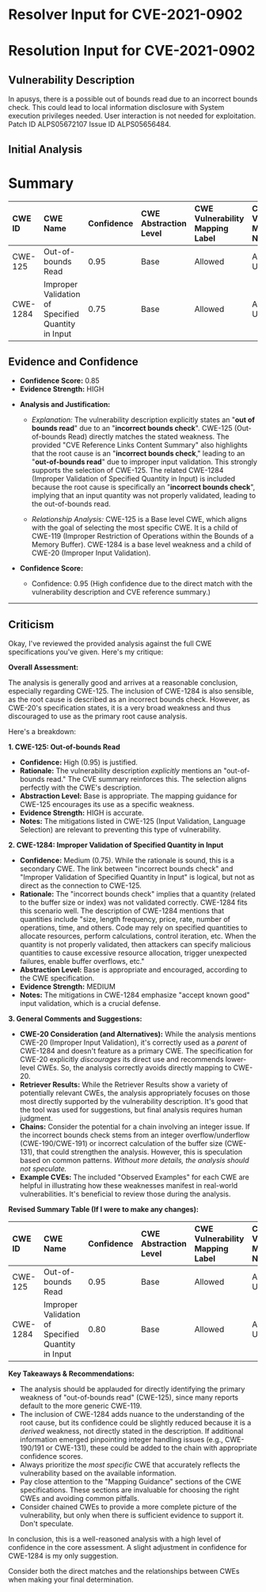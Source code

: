 # Resolver Input for CVE-2021-0902

# Resolution Input for CVE-2021-0902

## Vulnerability Description
In apusys, there is a possible out of bounds read due to an incorrect bounds check. This could lead to local information disclosure with System execution privileges needed. User interaction is not needed for exploitation. Patch ID ALPS05672107 Issue ID ALPS05656484.

## Initial Analysis
# Summary
| CWE ID  | CWE Name                             | Confidence | CWE Abstraction Level | CWE Vulnerability Mapping Label | CWE-Vulnerability Mapping Notes |
| :-------- | :----------------------------------- | :---------- | :-------------------- | :------------------------------ | :------------------------------ |
| CWE-125 | Out-of-bounds Read | 0.95      | Base                  | Allowed                         | Acceptable-Use                  |
| CWE-1284 | Improper Validation of Specified Quantity in Input | 0.75      | Base                  | Allowed                         | Acceptable-Use                  |

## Evidence and Confidence

*   **Confidence Score:** 0.85
*   **Evidence Strength:** HIGH

- **Analysis and Justification:**  
  - *Explanation:* The vulnerability description explicitly states an "**out of bounds read**" due to an "**incorrect bounds check**". CWE-125 (Out-of-bounds Read) directly matches the stated weakness. The provided "CVE Reference Links Content Summary" also highlights that the root cause is an "**incorrect bounds check**," leading to an "**out-of-bounds read**" due to improper input validation. This strongly supports the selection of CWE-125. The related CWE-1284 (Improper Validation of Specified Quantity in Input) is included because the root cause is specifically an "**incorrect bounds check**", implying that an input quantity was not properly validated, leading to the out-of-bounds read.
  
  - *Relationship Analysis:* CWE-125 is a Base level CWE, which aligns with the goal of selecting the most specific CWE. It is a child of CWE-119 (Improper Restriction of Operations within the Bounds of a Memory Buffer). CWE-1284 is a base level weakness and a child of CWE-20 (Improper Input Validation).

- **Confidence Score:**  
  - Confidence: 0.95 (High confidence due to the direct match with the vulnerability description and CVE reference summary.)

---

## Criticism
Okay, I've reviewed the provided analysis against the full CWE specifications you've given. Here's my critique:

**Overall Assessment:**

The analysis is generally good and arrives at a reasonable conclusion, especially regarding CWE-125. The inclusion of CWE-1284 is also sensible, as the root cause is described as an incorrect bounds check. However, as CWE-20's specification states, it is a very broad weakness and thus discouraged to use as the primary root cause analysis.

Here's a breakdown:

**1. CWE-125: Out-of-bounds Read**

*   **Confidence:** High (0.95) is justified.
*   **Rationale:** The vulnerability description *explicitly* mentions an "out-of-bounds read." The CVE summary reinforces this. The selection aligns perfectly with the CWE's description.
*   **Abstraction Level:** Base is appropriate.  The mapping guidance for CWE-125 encourages its use as a specific weakness.
*   **Evidence Strength:** HIGH is accurate.
*   **Notes:** The mitigations listed in CWE-125 (Input Validation, Language Selection) are relevant to preventing this type of vulnerability.

**2. CWE-1284: Improper Validation of Specified Quantity in Input**

*   **Confidence:** Medium (0.75).  While the rationale is sound, this is a secondary CWE. The link between "incorrect bounds check" and "Improper Validation of Specified Quantity in Input" is logical, but not as direct as the connection to CWE-125.
*   **Rationale:** The "incorrect bounds check" implies that a quantity (related to the buffer size or index) was not validated correctly. CWE-1284 fits this scenario well. The description of CWE-1284 mentions that quantities include "size, length frequency, price, rate, number of operations, time, and others. Code may rely on specified quantities to allocate resources, perform calculations, control iteration, etc. When the quantity is not properly validated, then attackers can specify malicious quantities to cause excessive resource allocation, trigger unexpected failures, enable buffer overflows, etc."
*   **Abstraction Level:** Base is appropriate and encouraged, according to the CWE specification.
*   **Evidence Strength:** MEDIUM
*   **Notes:** The mitigations in CWE-1284 emphasize "accept known good" input validation, which is a crucial defense.

**3. General Comments and Suggestions:**

*   **CWE-20 Consideration (and Alternatives):** While the analysis mentions CWE-20 (Improper Input Validation), it's correctly used as a *parent* of CWE-1284 and doesn't feature as a primary CWE. The specification for CWE-20 explicitly *discourages* its direct use and recommends lower-level CWEs. So, the analysis correctly avoids directly mapping to CWE-20.
*   **Retriever Results:** While the Retriever Results show a variety of potentially relevant CWEs, the analysis appropriately focuses on those most directly supported by the vulnerability description. It's good that the tool was used for suggestions, but final analysis requires human judgment.
*   **Chains:**  Consider the potential for a chain involving an integer issue. If the incorrect bounds check stems from an integer overflow/underflow (CWE-190/CWE-191) or incorrect calculation of the buffer size (CWE-131), that could strengthen the analysis. However, this is speculation based on common patterns. *Without more details, the analysis should not speculate.*
*   **Example CVEs:** The included "Observed Examples" for each CWE are helpful in illustrating how these weaknesses manifest in real-world vulnerabilities. It's beneficial to review those during the analysis.

**Revised Summary Table (If I were to make any changes):**

| CWE ID  | CWE Name                             | Confidence | CWE Abstraction Level | CWE Vulnerability Mapping Label | CWE-Vulnerability Mapping Notes |
| :-------- | :----------------------------------- | :---------- | :-------------------- | :------------------------------ | :------------------------------ |
| CWE-125 | Out-of-bounds Read | 0.95      | Base                  | Allowed                         | Acceptable-Use                  |
| CWE-1284 | Improper Validation of Specified Quantity in Input | 0.80      | Base                  | Allowed                         | Acceptable-Use                  |

**Key Takeaways & Recommendations:**

*   The analysis should be applauded for directly identifying the primary weakness of "out-of-bounds read" (CWE-125), since many reports default to the more generic CWE-119.
*   The inclusion of CWE-1284 adds nuance to the understanding of the root cause, but its confidence could be slightly reduced because it is a *derived* weakness, not directly stated in the description. If additional information emerged pinpointing integer handling issues (e.g., CWE-190/191 or CWE-131), these could be added to the chain with appropriate confidence scores.
*   Always prioritize the *most specific* CWE that accurately reflects the vulnerability based on the available information.
*   Pay close attention to the "Mapping Guidance" sections of the CWE specifications. These sections are invaluable for choosing the right CWEs and avoiding common pitfalls.
*   Consider chained CWEs to provide a more complete picture of the vulnerability, but only when there is sufficient evidence to support it.  Don't speculate.

In conclusion, this is a well-reasoned analysis with a high level of confidence in the core assessment. A slight adjustment in confidence for CWE-1284 is my only suggestion.

Consider both the direct matches and the relationships between CWEs
when making your final determination.
        